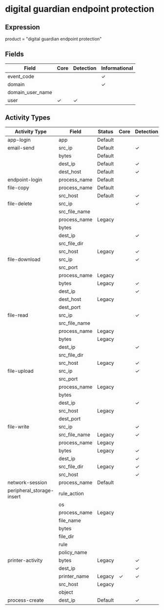 digital guardian endpoint protection
====================================

Expression
----------

product = "digital guardian endpoint protection"

Fields
------

| Field            | Core     | Detection | Informational |
| ---------------- | -------- | --------- | ------------- |
| event_code       |          |           | &#10003;      |
| domain           |          |           | &#10003;      |
| domain_user_name |          |           |               |
| user             | &#10003; | &#10003;  |               |

Activity Types
--------------

| Activity Type             | Field         | Status  | Core     | Detection | Informational |
| ------------------------- | ------------- | ------- | -------- | --------- | ------------- |
| app-login                 | app           | Default |          |           | &#10003;      |
| email-send                | src_ip        | Default |          | &#10003;  |               |
|                           | bytes         | Default |          |           | &#10003;      |
|                           | dest_ip       | Default |          | &#10003;  |               |
|                           | dest_host     | Default |          | &#10003;  |               |
| endpoint-login            | process_name  | Default |          |           | &#10003;      |
| file-copy                 | process_name  | Default |          |           | &#10003;      |
|                           | src_host      | Default |          | &#10003;  |               |
| file-delete               | src_ip        |         |          | &#10003;  |               |
|                           | src_file_name |         |          |           | &#10003;      |
|                           | process_name  | Legacy  |          |           | &#10003;      |
|                           | bytes         |         |          |           | &#10003;      |
|                           | dest_ip       |         |          | &#10003;  |               |
|                           | src_file_dir  |         |          |           | &#10003;      |
|                           | src_host      | Legacy  |          | &#10003;  |               |
| file-download             | src_ip        |         |          | &#10003;  |               |
|                           | src_port      |         |          |           | &#10003;      |
|                           | process_name  | Legacy  |          |           | &#10003;      |
|                           | bytes         | Legacy  |          | &#10003;  |               |
|                           | dest_ip       |         |          | &#10003;  |               |
|                           | dest_host     | Legacy  |          |           | &#10003;      |
|                           | dest_port     |         |          |           | &#10003;      |
| file-read                 | src_ip        |         |          | &#10003;  |               |
|                           | src_file_name |         |          |           | &#10003;      |
|                           | process_name  | Legacy  |          |           | &#10003;      |
|                           | bytes         | Legacy  |          |           | &#10003;      |
|                           | dest_ip       |         |          | &#10003;  |               |
|                           | src_file_dir  |         |          |           | &#10003;      |
|                           | src_host      | Legacy  |          | &#10003;  |               |
| file-upload               | src_ip        |         |          | &#10003;  |               |
|                           | src_port      |         |          |           | &#10003;      |
|                           | process_name  | Legacy  |          |           | &#10003;      |
|                           | bytes         |         |          |           | &#10003;      |
|                           | dest_ip       |         |          | &#10003;  |               |
|                           | src_host      | Legacy  |          |           | &#10003;      |
|                           | dest_port     |         |          |           | &#10003;      |
| file-write                | src_ip        |         |          | &#10003;  |               |
|                           | src_file_name | Legacy  |          | &#10003;  |               |
|                           | process_name  | Legacy  |          |           | &#10003;      |
|                           | bytes         | Legacy  |          | &#10003;  |               |
|                           | dest_ip       |         |          | &#10003;  |               |
|                           | src_file_dir  | Legacy  |          | &#10003;  |               |
|                           | src_host      |         |          | &#10003;  |               |
| network-session           | process_name  | Default |          |           | &#10003;      |
| peripheral_storage-insert | rule_action   |         |          |           | &#10003;      |
|                           | os            |         |          |           | &#10003;      |
|                           | process_name  | Legacy  |          |           | &#10003;      |
|                           | file_name     |         |          |           | &#10003;      |
|                           | bytes         |         |          |           | &#10003;      |
|                           | file_dir      |         |          |           | &#10003;      |
|                           | rule          |         |          |           | &#10003;      |
|                           | policy_name   |         |          |           | &#10003;      |
| printer-activity          | bytes         | Legacy  |          | &#10003;  |               |
|                           | dest_ip       |         |          | &#10003;  |               |
|                           | printer_name  | Legacy  | &#10003; | &#10003;  |               |
|                           | src_host      | Legacy  |          |           | &#10003;      |
|                           | object        |         |          |           | &#10003;      |
| process-create            | dest_ip       | Default |          | &#10003;  |               |

